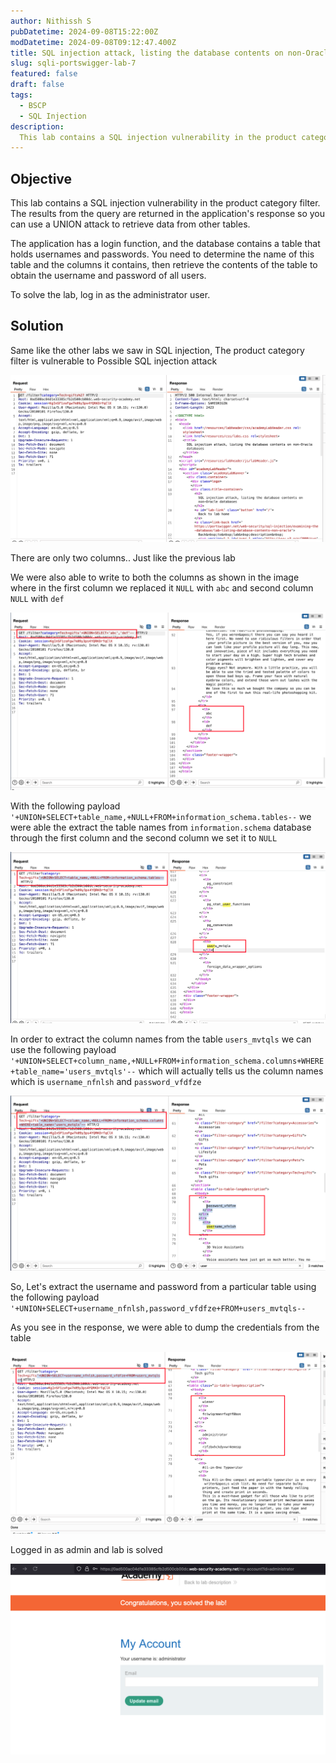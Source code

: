 ```yaml
---
author: Nithissh S
pubDatetime: 2024-09-08T15:22:00Z
modDatetime: 2024-09-08T09:12:47.400Z
title: SQL injection attack, listing the database contents on non-Oracle databases
slug: sqli-portswigger-lab-7
featured: false
draft: false
tags:
  - BSCP
  - SQL Injection
description:
  This lab contains a SQL injection vulnerability in the product category filter. The results from the query are returned in the application's response so you can use a UNION attack to retrieve data from other tables. The application has a login function, and the database contains a table that holds usernames and passwords. You need to determine the name of this table and the columns it contains, then retrieve the contents of the table to obtain the username and password of all users. To solve the lab, log in as the administrator user. 
---
```


## Objective 

This lab contains a SQL injection vulnerability in the product category filter. The results from the query are returned in the application's response so you can use a UNION attack to retrieve data from other tables.

The application has a login function, and the database contains a table that holds usernames and passwords. You need to determine the name of this table and the columns it contains, then retrieve the contents of the table to obtain the username and password of all users.

To solve the lab, log in as the administrator user. 

## Solution 

Same like the other labs we saw in SQL injection, The product category filter is vulnerable to Possible SQL injection attack

![](../../assets/images/bscp/sqli/sqli31.png)

There are only two columns.. Just like the previous lab 

We were also able to write to both the columns as shown in the image where in the first column we replaced it `NULL` with `abc` and second column `NULL` with `def`

![](../../assets/images/bscp/sqli/sqli33.png)

With the following payload `'+UNION+SELECT+table_name,+NULL+FROM+information_schema.tables--` we were able the extract the table names from `information.schema` database through the first column and the second column we set it to `NULL` 

![](../../assets/images/bscp/sqli/sqli34.png)

In order to extract the column names from the table `users_mvtqls` we can use the following payload `'+UNION+SELECT+column_name,+NULL+FROM+information_schema.columns+WHERE+table_name='users_mvtqls'--` which will actually tells us the column names which is `username_nfnlsh` and `password_vfdfze`

![](../../assets/images/bscp/sqli/sqli35.png)

So, Let's extract the username and password from a particular table using the following payload `'+UNION+SELECT+username_nfnlsh,password_vfdfze+FROM+users_mvtqls--`

As you see in the response, we were able to dump the credentials from the table 

![](../../assets/images/bscp/sqli/sqli36.png)

Logged in as admin and lab is solved 

![](../../assets/images/bscp/sqli/sqli37.png)